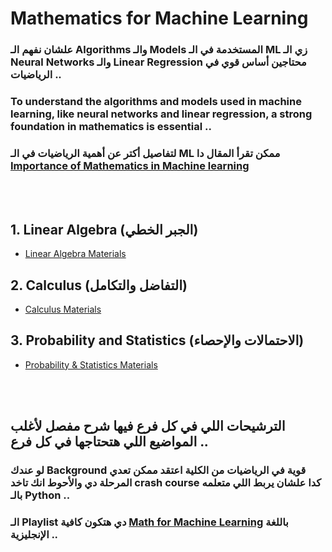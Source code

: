 # Mathematics for Machine Learning

### علشان نفهم الـ Algorithms والـ Models المستخدمة في الـ ML زي الـ Neural Networks والـ Linear Regression محتاجين أساس قوي في الرياضيات ..

### To understand the algorithms and models used in machine learning, like neural networks and linear regression, a strong foundation in mathematics is essential ..

### لتفاصيل أكتر عن أهمية الرياضيات في الـ ML ممكن تقرأ المقال دا [Importance of Mathematics in Machine learning](https://www.linkedin.com/pulse/importance-mathematics-machine-learning-dr-mamta-kapoor-u1lyc/)

<br>
<br>

## 1. **Linear Algebra (الجبر الخطي)** 
- [Linear Algebra Materials](https://github.com/mazen-alasas/ML-Journey/blob/main/3.%20Math/1.%20Linear%20Algebra/Linear%20Algebra%20Materials.md) 
## 2. **Calculus (التفاضل والتكامل)**
- [Calculus Materials](https://github.com/mazen-alasas/ML-Journey/blob/main/3.%20Math/2.%20Calculus/Calculus%20Materials.md)
## 3. **Probability and Statistics (الاحتمالات والإحصاء)**
- [Probability & Statistics Materials](https://github.com/mazen-alasas/ML-Journey/blob/main/3.%20Math/3.%20Probability/Probability%20Materials.md)
  
<br>
<br>

## الترشيحات اللي في كل فرع فيها شرح مفصل لأغلب المواضيع اللي هتحتاجها في كل فرع ..

### لو عندك Background قوية في الرياضيات من الكلية اعتقد ممكن تعدي المرحلة دي والأحوط انك تاخد crash course كدا علشان يربط اللي متعلمه بالـ Python ..
### الـ Playlist دي هتكون كافية [Math for Machine Learning](https://www.youtube.com/playlist?list=PLD80i8An1OEGZ2tYimemzwC3xqkU0jKUg) باللغة الإنجليزية ..

